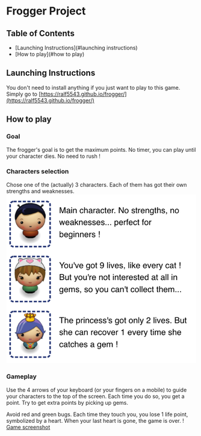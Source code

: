 # Frogger Project

## Table of Contents

- [Launching Instructions](#launching instructions)
- [How to play](#how to play)

## Launching Instructions
You don't need to install anything if you just want to play to this game.
Simply go to [https://ralf5543.github.io/frogger/](https://ralf5543.github.io/frogger/)

## How to play
### Goal
The frogger's goal is to get the maximum points. No timer, you can play until your character dies. No need to rush !

### Characters selection
Chose one of the (actually) 3 characters. Each of them has got their own strengths and weaknesses.
![Characters selection](images/screenshots/frogger_characters.png)

### Gameplay
Use the 4 arrows of your keyboard (or your fingers on a mobile) to guide your characters to the top of the screen. Each time you do so, you get a point. Try to get extra points by picking up gems.

Avoid red and green bugs. Each time they touch you, you lose 1 life point, symbolized by a heart. When your last heart is gone, the game is over.
!
[Game screenshot](images/screenshots/frogger_game.png)